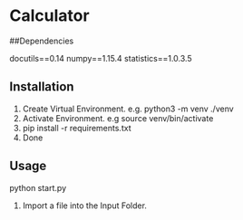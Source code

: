# Calculator


##Dependencies

docutils==0.14
numpy==1.15.4
statistics==1.0.3.5

## Installation
1. Create Virtual Environment. e.g. python3 -m venv ./venv
2. Activate Environment. e.g source venv/bin/activate
3. pip install -r requirements.txt
4. Done



## Usage

python start.py

1. Import a file into the Input Folder.